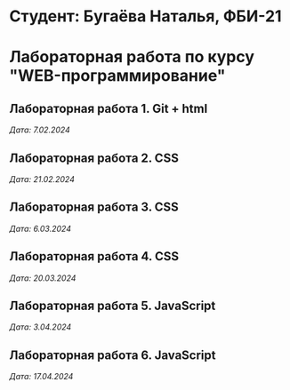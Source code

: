 # Студент: Бугаёва Наталья, ФБИ-21

# Лабораторная работа по курсу "WEB-программирование"

## Лабораторная работа 1. Git + html

*Дата: 7.02.2024*

## Лабораторная работа 2. CSS
*Дата: 21.02.2024*

## Лабораторная работа 3. CSS
*Дата: 6.03.2024*

## Лабораторная работа 4. CSS
*Дата: 20.03.2024*

## Лабораторная работа 5. JavaScript
*Дата: 3.04.2024*

## Лабораторная работа 6. JavaScript
*Дата: 17.04.2024*
